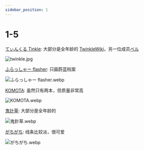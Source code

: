 ```yaml
---
sidebar_position: 1
---
```


# 1-5

[てぃんくる Tinkle](https://x.com/mubialice/media): 大部分是全年龄的 [TwinkleWiki](https://twinkle.kikkaai.com/)，另一位成员[ベル](./46-50)

![twinkle.jpg](https://p.inari.site/usr/1818/689f51a27839c.jpg)

[ふらっしゃー flasher](https://www.pixiv.net/users/102659495/illustrations): 只画蔚蓝档案

![ふらっしゃー flasher.webp](https://p.inari.site/usr/1818/689f51aca5735.webp)

[KOMOTA](https://www.pixiv.net/users/17532381/illustrations): 虽然只有两本，但质量非常高

![KOMOTA.webp](https://p.inari.site/usr/1818/689f51ae1a656.webp)

[鬼针草](https://www.pixiv.net/users/6049901/illustrations): 大部分是全年龄的

![鬼針草.webp](https://p.inari.site/usr/1818/689f51aec27d1.webp)

[がちがち](https://www.pixiv.net/users/41989573/illustrations): 线条比较淡，很可爱

![がちがち.webp](https://p.inari.site/usr/1818/68a059325d0fa.webp)
